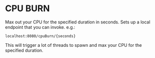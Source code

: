# CPU BURN 

Max out your CPU for the specified duration in seconds. Sets up a local endpoint that you can invoke. e.g.:

`localhost:8080/cpuBurn/{seconds}`

This will trigger a lot of threads to spawn and max your CPU for the specified duration.
